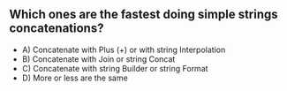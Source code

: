 ## Which ones are the fastest doing simple strings concatenations?

- A) Concatenate with Plus (+) or with string Interpolation
- B) Concatenate with Join or string Concat
- C) Concatenate with string Builder or string Format
- D) More or less are the same